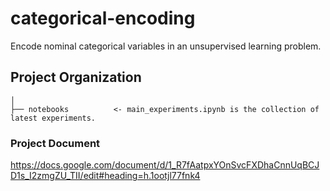 categorical-encoding
==============================

Encode nominal categorical variables in an unsupervised learning problem.

Project Organization
------------
    │
    ├── notebooks          <- main_experiments.ipynb is the collection of latest experiments.


### Project Document
https://docs.google.com/document/d/1_R7fAatpxYOnSvcFXDhaCnnUqBCJD1s_I2zmgZU_TII/edit#heading=h.1ootjl77fnk4
